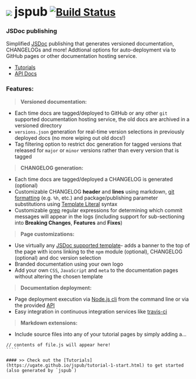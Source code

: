<b class="jspub-remove-me">
  
# ![](https://raw.githubusercontent.com/ugate/jspub/master/jspub/static/favicon-32x32.png) <span style="font-size:larger;">jspub</span> [![Build Status](https://travis-ci.com/ugate/jspub.svg?branch=master)](https://travis-ci.com/ugate/jspub)

</b>

### JSDoc publishing
Simplified [JSDoc](http://usejsdoc.org/) publishing that generates versioned documentation, CHANGELOGs and more! Addtional options for auto-deployment via to GitHub pages or other documentation hosting service.

* [Tutorials](https://ugate.github.io/jspub/tutorial-1-start.html)
* [API Docs](https://ugate.github.io/jspub/globals.html)

### Features:

> __Versioned documentation:__
&nbsp;

- Each time docs are tagged/deployed to GitHub or any other `git` supported documentation hosting service, the old docs are archived in a versioned directory
- `versions.json` generation for real-time version selections in previously deployed docs (no more wiping out old docs!)
- Tag filtering option to restrict doc generation for tagged versions that released for `major` or `minor` versions rather than every version that is tagged

> __CHANGELOG generation:__
&nbsp;

- Each time docs are tagged/deployed a CHANGELOG is generated (optional)
- Customizable CHANGELOG __header__ and __lines__ using markdown, [git formatting](https://git-scm.com/docs/pretty-formats) (e.g. `%h`, etc.) and package/publishing parameter substitutions using [Template Literal](https://developer.mozilla.org/en-US/docs/Web/JavaScript/Reference/Template_literals) syntax
- Customizable [grep](https://git-scm.com/docs/git-log#git-log---grepltpatterngt) regular expressions for determining which commit messages will appear in the logs (including support for sub-sectioning into __Breaking Changes__, __Features__ and __Fixes__)

> __Page customizations:__
&nbsp;

- Use virtually any [JSDoc supported template](https://github.com/jsdoc3/jsdoc#templates)- adds a banner to the top of the page with icons linking to the `npm` module (optional), CHANGELOG (optional) and doc version selection
- Branded documentation using your own logo
- Add your own `CSS`, `JavaScript` and `meta` to the documentation pages without altering the chosen template

> __Documentation deployment:__
&nbsp;

- Page deployment execution via [Node.js cli](https://nodejs.org/api/cli.html) from the command line or via the provided [API](https://ugate.github.io/jspub/globals.html)
- Easy integration in continuous integration services like [travis-ci](https://travis-ci.com/)

> __Markdown extensions:__
&nbsp;

- Include source files into any of your tutorial pages by simply adding a...
``````jspub path/to/my/project/file.js
// contents of file.js will appear here!
`````

#### >> Check out the [Tutorials](https://ugate.github.io/jspub/tutorial-1-start.html) to get started (also generated by `jspub`)
